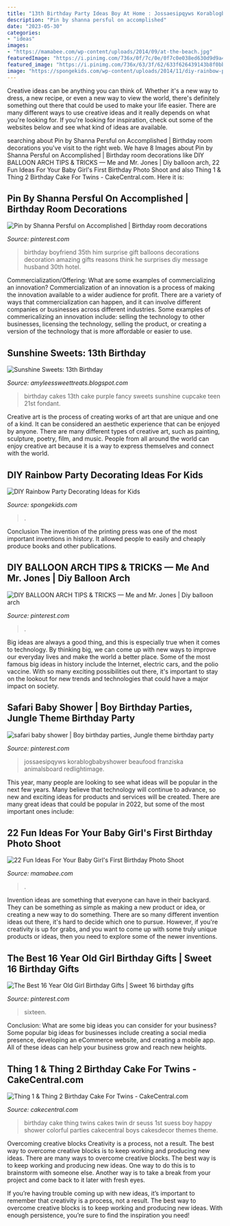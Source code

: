 ```yaml
---
title: "13th Birthday Party Ideas Boy At Home : Jossaesipqyws Korablogbabyshower Beaufood Franziska Animalsboard Redlightimage"
description: "Pin by shanna persful on accomplished"
date: "2023-05-30"
categories:
- "ideas"
images:
- "https://mamabee.com/wp-content/uploads/2014/09/at-the-beach.jpg"
featuredImage: "https://i.pinimg.com/736x/0f/7c/0e/0f7c0e038ed630d9d9a40db324927132--birthday-message-for-boyfriend-gift-for-boyfriend.jpg"
featured_image: "https://i.pinimg.com/736x/63/3f/62/633f626439143b8f0bb69d2597ea564b.jpg"
image: "https://spongekids.com/wp-content/uploads/2014/11/diy-rainbow-party-decorating-ideas/5-rainbow-table-decor.jpg"
---
```



Creative ideas can be anything you can think of. Whether it's a new way to dress, a new recipe, or even a new way to view the world, there's definitely something out there that could be used to make your life easier. There are many different ways to use creative ideas and it really depends on what you're looking for. If you're looking for inspiration, check out some of the websites below and see what kind of ideas are available.

	

		
searching about Pin by Shanna Persful on Accomplished | Birthday room decorations you've visit to the right web. We have 8 Images about Pin by Shanna Persful on Accomplished | Birthday room decorations like DIY BALLOON ARCH TIPS &amp; TRICKS — Me and Mr. Jones | Diy balloon arch, 22 Fun Ideas For Your Baby Girl&#039;s First Birthday Photo Shoot and also Thing 1 &amp; Thing 2 Birthday Cake For Twins - CakeCentral.com. Here it is:
		
    
## Pin By Shanna Persful On Accomplished | Birthday Room Decorations

<img loading=lazy src="https://i.pinimg.com/736x/0f/7c/0e/0f7c0e038ed630d9d9a40db324927132--birthday-message-for-boyfriend-gift-for-boyfriend.jpg" onerror="this.onerror=null;this.src='https://tse4.mm.bing.net/th?id=OIP.mhCk6E8IC122aBntAshfPwHaHa&amp;pid=15.1';" alt="Pin by Shanna Persful on Accomplished | Birthday room decorations">

_Source: pinterest.com_

>birthday boyfriend 35th him surprise gift balloons decorations decoration amazing gifts reasons think he surprises diy message husband 30th hotel. 

	

Commercialization/Offering: What are some examples of commercializing an innovation?
Commercialization of an innovation is a process of making the innovation available to a wider audience for profit. There are a variety of ways that commercialization can happen, and it can involve different companies or businesses across different industries. Some examples of commericalizing an innovation include: selling the technology to other businesses, licensing the technology, selling the product, or creating a version of the technology that is more affordable or easier to use.

    
## Sunshine Sweets: 13th Birthday

<img loading=lazy src="http://2.bp.blogspot.com/-Cv0_G4z8Kew/TkhvI8kghXI/AAAAAAAAHkw/1qQBoAOAagc/s1600/DSC_0001.JPG" onerror="this.onerror=null;this.src='https://tse3.mm.bing.net/th?id=OIP.3lafCy0uiHsjXr0GzxsL4gHaLE&amp;pid=15.1';" alt="Sunshine Sweets: 13th Birthday">

_Source: amyleessweettreats.blogspot.com_

>birthday cakes 13th cake purple fancy sweets sunshine cupcake teen 21st fondant. 

	

Creative art is the process of creating works of art that are unique and one of a kind. It can be considered an aesthetic experience that can be enjoyed by anyone. There are many different types of creative art, such as painting, sculpture, poetry, film, and music. People from all around the world can enjoy creative art because it is a way to express themselves and connect with the world.

    
## DIY Rainbow Party Decorating Ideas For Kids

<img loading=lazy src="https://spongekids.com/wp-content/uploads/2014/11/diy-rainbow-party-decorating-ideas/5-rainbow-table-decor.jpg" onerror="this.onerror=null;this.src='https://tse4.mm.bing.net/th?id=OIP.nMuxdESfSZj1uaUReL2v-AHaLI&amp;pid=15.1';" alt="DIY Rainbow Party Decorating Ideas for Kids">

_Source: spongekids.com_

>. 

	

Conclusion
The invention of the printing press was one of the most important inventions in history. It allowed people to easily and cheaply produce books and other publications.

    
## DIY BALLOON ARCH TIPS &amp; TRICKS — Me And Mr. Jones | Diy Balloon Arch

<img loading=lazy src="https://i.pinimg.com/736x/5f/5c/62/5f5c62abdfff5a8f696b408e31b627be.jpg" onerror="this.onerror=null;this.src='https://tse1.mm.bing.net/th?id=OIP.e-8HCBJ3saqK4FhBrDkVLQHaJ3&amp;pid=15.1';" alt="DIY BALLOON ARCH TIPS &amp; TRICKS — Me and Mr. Jones | Diy balloon arch">

_Source: pinterest.com_

>. 

	

Big ideas are always a good thing, and this is especially true when it comes to technology. By thinking big, we can come up with new ways to improve our everyday lives and make the world a better place. Some of the most famous big ideas in history include the Internet, electric cars, and the polio vaccine. With so many exciting possibilities out there, it's important to stay on the lookout for new trends and technologies that could have a major impact on society.

    
## Safari Baby Shower | Boy Birthday Parties, Jungle Theme Birthday Party

<img loading=lazy src="https://i.pinimg.com/736x/63/3f/62/633f626439143b8f0bb69d2597ea564b.jpg" onerror="this.onerror=null;this.src='https://tse2.mm.bing.net/th?id=OIP.UQ8C6DztXeib6AZ4HtXWZwHaJ3&amp;pid=15.1';" alt="safari baby shower | Boy birthday parties, Jungle theme birthday party">

_Source: pinterest.com_

>jossaesipqyws korablogbabyshower beaufood franziska animalsboard redlightimage. 

	

This year, many people are looking to see what ideas will be popular in the next few years. Many believe that technology will continue to advance, so new and exciting ideas for products and services will be created. There are many great ideas that could be popular in 2022, but some of the most important ones include: 

    
## 22 Fun Ideas For Your Baby Girl&#039;s First Birthday Photo Shoot

<img loading=lazy src="https://mamabee.com/wp-content/uploads/2014/09/at-the-beach.jpg" onerror="this.onerror=null;this.src='https://tse4.mm.bing.net/th?id=OIP.4jEE2P1ou-szT0eLsXG1jQHaHa&amp;pid=15.1';" alt="22 Fun Ideas For Your Baby Girl&#039;s First Birthday Photo Shoot">

_Source: mamabee.com_

>. 

	

Invention ideas are something that everyone can have in their backyard. They can be something as simple as making a new product or idea, or creating a new way to do something. There are so many different invention ideas out there, it's hard to decide which one to pursue. However, if you're creativity is up for grabs, and you want to come up with some truly unique products or ideas, then you need to explore some of the newer inventions.

    
## The Best 16 Year Old Girl Birthday Gifts | Sweet 16 Birthday Gifts

<img loading=lazy src="https://i.pinimg.com/736x/08/62/54/086254d5def9ed431401df268426130d.jpg" onerror="this.onerror=null;this.src='https://tse4.mm.bing.net/th?id=OIP.5sg5dXa5a6wDPCiBK0b5yAHaJ4&amp;pid=15.1';" alt="The Best 16 Year Old Girl Birthday Gifts | Sweet 16 birthday gifts">

_Source: pinterest.com_

>sixteen. 

	

Conclusion: What are some big ideas you can consider for your business?
Some popular big ideas for businesses include creating a social media presence, developing an eCommerce website, and creating a mobile app. All of these ideas can help your business grow and reach new heights.

    
## Thing 1 &amp; Thing 2 Birthday Cake For Twins - CakeCentral.com

<img loading=lazy src="http://cdn001.cakecentral.com/gallery/2015/03/900_869020R30K_thing-1-amp-thing-2-birthday-cake-for-twins.jpg" onerror="this.onerror=null;this.src='https://tse1.mm.bing.net/th?id=OIP.tCdmHFf520Nnoj3vlEasvwHaMI&amp;pid=15.1';" alt="Thing 1 &amp; Thing 2 Birthday Cake For Twins - CakeCentral.com">

_Source: cakecentral.com_

>birthday cake thing twins cakes twin dr seuss 1st suess boy happy shower colorful parties cakecentral boys cakesdecor themes theme. 

	

Overcoming creative blocks
Creativity is a process, not a result. The best way to overcome creative blocks is to keep working and producing new ideas.
There are many ways to overcome creative blocks. The best way is to keep working and producing new ideas. One way to do this is to brainstorm with someone else. Another way is to take a break from your project and come back to it later with fresh eyes.

If you’re having trouble coming up with new ideas, it’s important to remember that creativity is a process, not a result. The best way to overcome creative blocks is to keep working and producing new ideas. With enough persistence, you’re sure to find the inspiration you need!

